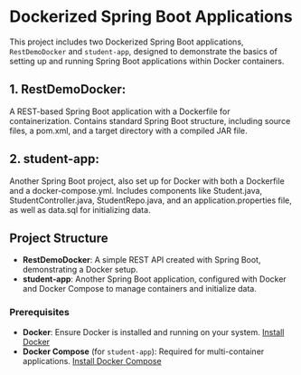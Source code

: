 # Dockerized Spring Boot Applications

This project includes two Dockerized Spring Boot applications, `RestDemoDocker` and `student-app`, designed to demonstrate the basics of setting up and running Spring Boot applications within Docker containers.

## 1. RestDemoDocker:

A REST-based Spring Boot application with a Dockerfile for containerization.
Contains standard Spring Boot structure, including source files, a pom.xml, and a target directory with a compiled JAR file.

## 2. student-app:

Another Spring Boot project, also set up for Docker with both a Dockerfile and a docker-compose.yml.
Includes components like Student.java, StudentController.java, StudentRepo.java, and an application.properties file, as well as data.sql for initializing data.

## Project Structure

- **RestDemoDocker**: A simple REST API created with Spring Boot, demonstrating a Docker setup.
- **student-app**: Another Spring Boot application, configured with Docker and Docker Compose to manage containers and initialize data.

### Prerequisites

- **Docker**: Ensure Docker is installed and running on your system. [Install Docker](https://docs.docker.com/get-docker/)
- **Docker Compose** (for `student-app`): Required for multi-container applications. [Install Docker Compose](https://docs.docker.com/compose/install/)

